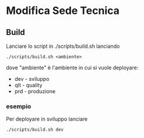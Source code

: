 # Modifica Sede Tecnica

## Build
Lanciare lo script in ./scripts/build.sh lanciando 
```
./scripts/build.sh <ambiente>
```
dove "ambiente" è l'ambiente in cui si vuole deployare:
- dev - sviluppo 
- qlt - quality 
- prd - produzione 

### esempio 
Per deployare in sviluppo lanciare
```
./scripts/build.sh dev
```